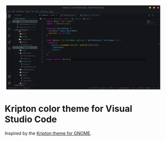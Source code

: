 <p align="center">
	<img align="center" src="https://github.com/Mysbeario/kripton-theme-for-vscode/raw/master/./assets/screenshot.png" alt="Screenshot">
</p>

# Kripton color theme for Visual Studio Code

Inspired by the [Kripton theme for GNOME](https://github.com/EliverLara/Kripton).